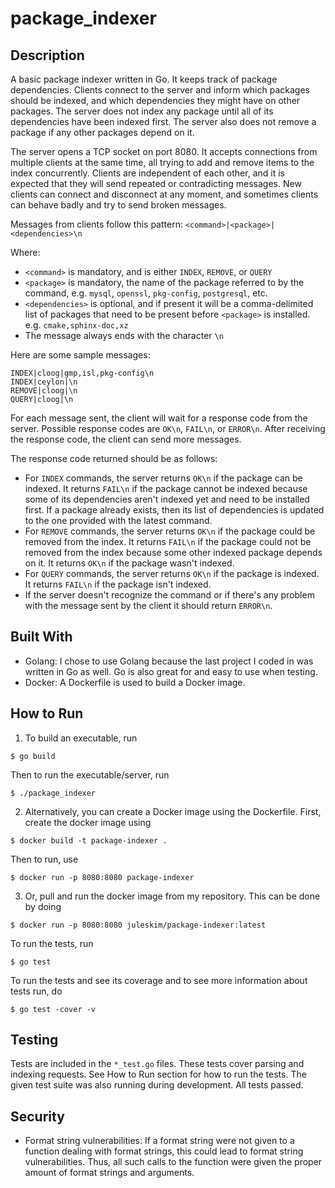 # package_indexer

## Description
A basic package indexer written in Go. It keeps track of package dependencies. Clients connect to the server and inform which packages should be indexed, and which dependencies they might have on other packages. The server does not index any package until all of its dependencies have been indexed first. The server also does not remove a package if any other packages depend on it.

The server opens a TCP socket on port 8080. It accepts connections from multiple clients at the same time, all trying to add and remove items to the index concurrently. Clients are independent of each other, and it is expected that they will send repeated or contradicting messages. New clients can connect and disconnect at any moment, and sometimes clients can behave badly and try to send broken messages.

Messages from clients follow this pattern: `<command>|<package>|<dependencies>\n`

Where:
* `<command>` is mandatory, and is either `INDEX`, `REMOVE`, or `QUERY`
* `<package>` is mandatory, the name of the package referred to by the command, e.g. `mysql`, `openssl`, `pkg-config`, `postgresql`, etc.
* `<dependencies>` is optional, and if present it will be a comma-delimited list of packages that need to be present before `<package>` is installed. e.g. `cmake,sphinx-doc,xz`
* The message always ends with the character `\n`

Here are some sample messages:
```
INDEX|cloog|gmp,isl,pkg-config\n
INDEX|ceylon|\n
REMOVE|cloog|\n
QUERY|cloog|\n
```

For each message sent, the client will wait for a response code from the server. Possible response codes are `OK\n`, `FAIL\n`, or `ERROR\n`. After receiving the response code, the client can send more messages.

The response code returned should be as follows:
* For `INDEX` commands, the server returns `OK\n` if the package can be indexed. It returns `FAIL\n` if the package cannot be indexed because some of its dependencies aren't indexed yet and need to be installed first. If a package already exists, then its list of dependencies is updated to the one provided with the latest command.
* For `REMOVE` commands, the server returns `OK\n` if the package could be removed from the index. It returns `FAIL\n` if the package could not be removed from the index because some other indexed package depends on it. It returns `OK\n` if the package wasn't indexed.
* For `QUERY` commands, the server returns `OK\n` if the package is indexed. It returns `FAIL\n` if the package isn't indexed.
* If the server doesn't recognize the command or if there's any problem with the message sent by the client it should return `ERROR\n`.

## Built With 
* Golang: I chose to use Golang because the last project I coded in was written in Go as well. Go is also great for and easy to use when testing. 
* Docker: A Dockerfile is used to build a Docker image. 

## How to Run 
1. To build an executable, run 
```
$ go build 
```
Then to run the executable/server, run 
```
$ ./package_indexer
```

2. Alternatively, you can create a Docker image using the Dockerfile. First, create the docker image using
```
$ docker build -t package-indexer . 
```
Then to run, use
```
$ docker run -p 8080:8080 package-indexer
```

3. Or, pull and run the docker image from my repository. This can be done by doing
```
$ docker run -p 8080:8080 juleskim/package-indexer:latest
```

To run the tests, run
```
$ go test
```
To run the tests and see its coverage and to see more information about tests run, do 
```
$ go test -cover -v
```

## Testing 
Tests are included in the `*_test.go` files. These tests cover parsing and indexing requests. See How to Run section for how to run the tests. 
The given test suite was also running during development. All tests passed. 

## Security 
* Format string vulnerabilities: If a format string were not given to a function dealing with format strings, this could lead to format string vulnerabilities. Thus, all such calls to the function were given the proper amount of format strings and arguments. 